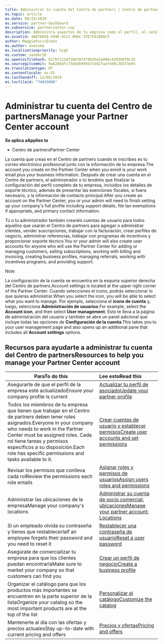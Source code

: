 ```yaml
---
title: Administrar tu cuenta del Centro de partners | Centro de partners
ms.topic: article
ms.date: 09/25/2019
ms.service: partner-dashboard
ms.subservice: partnercenter-csp
description: Administra aspectos de tu empresa como el perfil, el catálogo, la información bancaria y fiscal, los roles, los permisos y mucho más en el Centro de partners.
ms.assetid: 4A07A85A-594E-4121-808C-37E7FA18A0C5
author: MaggiePucciEvans
ms.author: evansma
ms.localizationpriority: high
ms.custom: seodec18
ms.openlocfilehash: 617bf213d73b8707479b35e5a900c4293b0f8c35
ms.sourcegitcommit: 9a628b8fc73d4db995b7cb42faaf4d6c3b573e45
ms.translationtype: HT
ms.contentlocale: es-ES
ms.lasthandoff: 12/09/2019
ms.locfileid: "74943098"
---
```

# <a name="manage-your-partner-center-account"></a><span data-ttu-id="0d621-103">Administrar tu cuenta del Centro de partners</span><span class="sxs-lookup"><span data-stu-id="0d621-103">Manage your Partner Center account</span></span>

<span data-ttu-id="0d621-104">**Se aplica a**</span><span class="sxs-lookup"><span data-stu-id="0d621-104">**Applies to**</span></span>

-  <span data-ttu-id="0d621-105">Centro de partners</span><span class="sxs-lookup"><span data-stu-id="0d621-105">Partner Center</span></span>

<span data-ttu-id="0d621-106">La cuenta que creas en el Centro de partners cuando te inscribes es tu correo electrónico profesional junto con la información de tu empresa.</span><span class="sxs-lookup"><span data-stu-id="0d621-106">The account you create on the Partner Center when you enroll is your work email plus your business information.</span></span> <span data-ttu-id="0d621-107">Después de crear una cuenta en el Centro de partners, el administrador o tú tendréis que finalizar la configuración del perfil completo de tu empresa, incluidos los detalles de soporte técnico, además de presentar las exenciones fiscales, si fuera necesario, y la información de contacto principal.</span><span class="sxs-lookup"><span data-stu-id="0d621-107">After you create an account on the Partner Center, you or your admin will need to finish setting up your company's full profile including support details, file tax exemptions if appropriate, and primary contact information.</span></span> 

<span data-ttu-id="0d621-108">Tú o tu administrador también crearéis cuentas de usuario para todos aquellos que usarán el Centro de partners para agregar o administrar clientes, vender suscripciones, trabajar con la facturación, crear perfiles de negocio, administrar referencias, trabajar con programas de incentivos y proporcionar soporte técnico.</span><span class="sxs-lookup"><span data-stu-id="0d621-108">You or your admin will also create user accounts for anyone who will use the Partner Center for adding or managing customers, selling subscriptions, working with billing and invoicing, creating business profiles, managing referrals, working with incentives programs, and providing support.</span></span>

>[!NOTE]
><span data-ttu-id="0d621-109">La configuración de la cuenta se encuentra en la esquina superior derecha del Centro de partners.</span><span class="sxs-lookup"><span data-stu-id="0d621-109">Account settings is located at the upper right corner of the Partner Center.</span></span> <span data-ttu-id="0d621-110">Cuando selecciones el icono, podrás seleccionar lo que quieras administrar.</span><span class="sxs-lookup"><span data-stu-id="0d621-110">When you select the icon, you will be able to select what you want to manage.</span></span> <span data-ttu-id="0d621-111">Por ejemplo, selecciona el **icono de cuenta** y, luego, selecciona **Administración de usuarios**.</span><span class="sxs-lookup"><span data-stu-id="0d621-111">For example, select the **Account icon**, and then select **User management**.</span></span> <span data-ttu-id="0d621-112">Esto te lleva a la página de administración del usuario y también se abre un panel adicional que incluye todas las opciones de **Configuración de la cuenta**.</span><span class="sxs-lookup"><span data-stu-id="0d621-112">This takes you to your user management page and also opens up an additional pane that includes all **Account settings** options.</span></span>


## <a name="resources-to-help-you-manage-your-partner-center-account"></a><span data-ttu-id="0d621-113">Recursos para ayudarte a administrar tu cuenta del Centro de partners</span><span class="sxs-lookup"><span data-stu-id="0d621-113">Resources to help you manage your Partner Center account</span></span>

|<span data-ttu-id="0d621-114">**Para**</span><span class="sxs-lookup"><span data-stu-id="0d621-114">**To do this**</span></span>   |<span data-ttu-id="0d621-115">**Lee esto**</span><span class="sxs-lookup"><span data-stu-id="0d621-115">**Read this**</span></span>   |
|-----------------------|:-----------------------|
|<span data-ttu-id="0d621-116">Asegurarte de que el perfil de la empresa esté actualizado</span><span class="sxs-lookup"><span data-stu-id="0d621-116">Ensure your company profile is current</span></span>   |[<span data-ttu-id="0d621-117">Actualizar tu perfil de asociado</span><span class="sxs-lookup"><span data-stu-id="0d621-117">Update your partner profile</span></span>](update-your-partner-profile.md)|
|<span data-ttu-id="0d621-118">Todos los miembros de tu empresa que tienen que trabajar en el Centro de partners deben tener roles asignados.</span><span class="sxs-lookup"><span data-stu-id="0d621-118">Everyone in your company who needs to work in the Partner Center must be assigned roles.</span></span> <span data-ttu-id="0d621-119">Cada rol tiene tareas y permisos específicos a su disposición.</span><span class="sxs-lookup"><span data-stu-id="0d621-119">Each role has specific permissions and tasks available to it.</span></span>|[<span data-ttu-id="0d621-120">Crear cuentas de usuario y establecer permisos</span><span class="sxs-lookup"><span data-stu-id="0d621-120">Create user accounts and set permissions</span></span>](create-user-accounts-and-set-permissions.md)|
|<span data-ttu-id="0d621-121">Revisar los permisos que conlleva cada rol</span><span class="sxs-lookup"><span data-stu-id="0d621-121">Review the permissions each role entails</span></span>|[<span data-ttu-id="0d621-122">Asignar roles y permisos de usuarios</span><span class="sxs-lookup"><span data-stu-id="0d621-122">Assign users roles and permissions</span></span>](permissions-overview.md)
|<span data-ttu-id="0d621-123">Administrar las ubicaciones de la empresa</span><span class="sxs-lookup"><span data-stu-id="0d621-123">Manage your company's locations</span></span>|[<span data-ttu-id="0d621-124">Administrar su cuenta de socio comercial: ubicaciones</span><span class="sxs-lookup"><span data-stu-id="0d621-124">Manage your partner account: Locations</span></span>](manage-locations.md)
|<span data-ttu-id="0d621-125">Si un empleado olvida su contraseña y tienes que restablecerla</span><span class="sxs-lookup"><span data-stu-id="0d621-125">If an employee forgets their password and you need to reset it</span></span>  |[<span data-ttu-id="0d621-126">Restablecer una contraseña de usuario</span><span class="sxs-lookup"><span data-stu-id="0d621-126">Reset a user password</span></span>](reset-a-user-password.md)|
|<span data-ttu-id="0d621-127">Asegúrate de comercializar tu empresa para que los clientes puedan encontrarla</span><span class="sxs-lookup"><span data-stu-id="0d621-127">Make sure to market your company so that customers can find you</span></span>   |[<span data-ttu-id="0d621-128">Crear un perfil de negocio</span><span class="sxs-lookup"><span data-stu-id="0d621-128">Create a business profile</span></span>](create-a-marketing-profile.md)|
|<span data-ttu-id="0d621-129">Organizar el catálogo para que los productos más importantes se encuentren en la parte superior de la lista</span><span class="sxs-lookup"><span data-stu-id="0d621-129">Organize your catalog so the most important products are at the top of the list</span></span>   |[<span data-ttu-id="0d621-130">Personalizar el catálogo</span><span class="sxs-lookup"><span data-stu-id="0d621-130">Customize the catalog</span></span>](customize-the-catalog.md)|
|<span data-ttu-id="0d621-131">Mantenerte al día con las ofertas y precios actuales</span><span class="sxs-lookup"><span data-stu-id="0d621-131">Stay up-to-date with current pricing and offers</span></span>   |[<span data-ttu-id="0d621-132">Precios y ofertas</span><span class="sxs-lookup"><span data-stu-id="0d621-132">Pricing and offers</span></span>](pricing-and-offers.md)|













 

 



